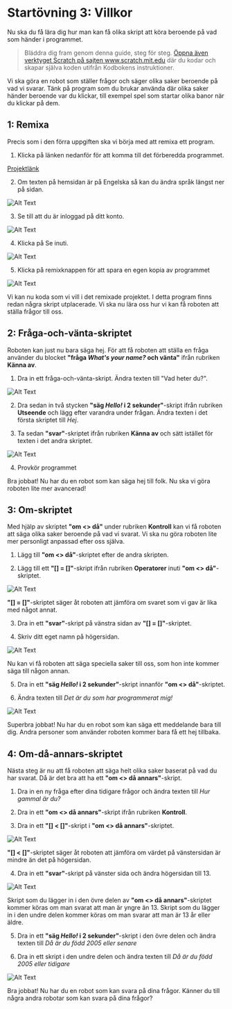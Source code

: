 # Startövning 3: Villkor

Nu ska du få lära dig hur man kan få olika skript att köra beroende på vad som händer i programmet.

> Bläddra dig fram genom denna guide, steg för steg. <a href="https://scratch.mit.edu" target="_blank">
  Öppna även verktyget Scratch på sajten www.scratch.mit.edu</a> där du kodar och skapar själva koden utifrån Kodbokens instruktioner. 

Vi ska göra en robot som ställer frågor och säger olika saker beroende på vad vi svarar. Tänk på program som du brukar använda där olika saker händer beroende var du klickar, till exempel spel som startar olika banor när du klickar på dem.

## 1: Remixa

Precis som i den förra uppgiften ska vi börja med att remixa ett program.

1. Klicka på länken nedanför för att komma till det förberedda programmet.

<a href="https://scratch.mit.edu/projects/210050672/" target='_blank'>Projektlänk</a> <!--_-->

2. Om texten på hemsidan är på Engelska så kan du ändra språk längst ner på sidan.

![Alt Text](Image_1.png)

3. Se till att du är inloggad på ditt konto.

![Alt Text](Image_2.png)

4. Klicka på Se inuti.

![Alt Text](Image_3.png)

5. Klicka på remixknappen för att spara en egen kopia av programmet

![Alt Text](Remixknapp.png)

Vi kan nu koda som vi vill i det remixade projektet. I detta program finns redan några skript utplacerade. Vi ska nu lära oss hur vi kan få roboten att ställa frågor till oss.

## 2: Fråga-och-vänta-skriptet

Roboten kan just nu bara säga hej. För att få roboten att ställa en fråga använder du blocket **"fråga _What's your name?_ och vänta"** ifrån rubriken **Känna av**.

1. Dra in ett fråga-och-vänta-skript. Ändra texten till "Vad heter du?".

![Alt Text](Skript_1.gif)

2. Dra sedan in två stycken **"säg _Hello!_ i 2 sekunder"**-skript ifrån rubriken **Utseende** och lägg efter varandra under frågan. Ändra texten i det första skriptet till _Hej_.

3. Ta sedan **"svar"**-skriptet ifrån rubriken **Känna av** och sätt istället för texten i det andra skriptet.

![Alt Text](Skript_2.gif)

4. Provkör programmet

Bra jobbat! Nu har du en robot som kan säga hej till folk. Nu ska vi göra roboten lite mer avancerad!

## 3: Om-skriptet

Med hjälp av skriptet **"om <> då"** under rubriken **Kontroll** kan vi få roboten att säga olika saker beroende på vad vi svarat. Vi ska nu göra roboten lite mer personligt anpassad efter oss själva.

1. Lägg till **"om <> då"**-skriptet efter de andra skripten.

2. Lägg till ett **"[] = []"**-skript ifrån rubriken **Operatorer** inuti **"om <> då"**-skriptet.

![Alt Text](Skript_3.gif)

**"[] = []"**-skriptet säger åt roboten att jämföra om svaret som vi gav är lika med något annat.

3. Dra in ett **"svar"**-skript på vänstra sidan av **"[] = []"**-skriptet.

4. Skriv ditt eget namn på högersidan.

![Alt Text](Skript_4.gif)

Nu kan vi få roboten att säga speciella saker till oss, som hon inte kommer säga till någon annan.

5. Dra in ett **"säg _Hello!_ i 2 sekunder"**-skript innanför **"om <> då"**-skriptet.

6. Ändra texten till _Det är du som har programmerat mig!_

![Alt Text](Image_5.png)

Superbra jobbat! Nu har du en robot som kan säga ett meddelande bara till dig. Andra personer som använder roboten kommer bara få ett hej tillbaka.

## 4: Om-då-annars-skriptet

Nästa steg är nu att få roboten att säga helt olika saker baserat på vad du har svarat. Då är det bra att ha ett **"om <> då annars"**-skript.

1. Dra in en ny fråga efter dina tidigare frågor och ändra texten till _Hur gammal är du?_

2. Dra in ett **"om <> då annars"**-skript ifrån rubriken **Kontroll**.

3. Dra in ett **"[] < []"**-skript i **"om <> då annars"**-skriptet.

![Alt Text](Skript_5.gif)

**"[] < []"**-skriptet säger åt roboten att jämföra om värdet på vänstersidan är mindre än det på högersidan.

4. Dra in ett **"svar"**-skript på vänster sida och ändra högersidan till 13.

![Alt Text](Skript_6.gif)

Skript som du lägger in i den övre delen av **"om <> då annars"**-skriptet kommer köras om man svarat att man är yngre än 13. Skript som du lägger in i den undre delen kommer köras om man svarar att man är 13 år eller äldre.

5. Dra in ett **"säg _Hello!_ i 2 sekunder"**-skript i den övre delen och ändra texten till _Då är du född 2005 eller senare_

6. Dra in ett skript i den undre delen och ändra texten till _Då är du född 2005 eller tidigare_

![Alt Text](Image_6.png)

Bra jobbat! Nu har du en robot som kan svara på dina frågor. Känner du till några andra robotar som kan svara på dina frågor?
